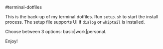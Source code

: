 #terminal-dotfiles

This is the back-up of my terminal dotfiles. Run ``setup.sh`` to start the install process. The setup file supports UI if ``dialog`` or ``whiptail`` is installed.

Choose between 3 options: basic|work|personal.

Enjoy!

